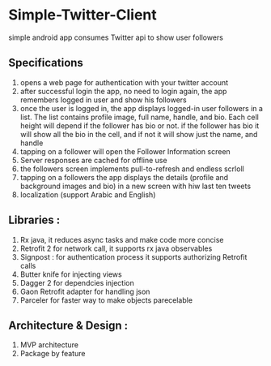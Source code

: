 # Simple-Twitter-Client
simple android app consumes Twitter api to show user followers

## Specifications
1. opens a web page for authentication with your twitter account
2. after successful login the app, no need to login again, the app remembers logged in user and show his followers 
3. once the user is logged in, the app displays logged-in user followers in a list. The list contains profile image, full name,
handle, and bio. Each cell height will depend if the follower has bio or not. if the
follower has bio it will show all the bio in the cell, and if not it will show just the
name, and handle 
4. tapping on a follower will open the Follower Information screen
5. Server responses are cached for offline use
6. the followers screen implements pull-to-refresh and endless scrloll
7. tapping on a followers the app displays the details (profile and background images and bio) in a new screen
with hiw last ten tweets
8. localization (support Arabic and English) 


## Libraries :
1. Rx java, it reduces async tasks and make code more concise 
2. Retrofit 2 for network call, it supports rx java observables
3. Signpost : for authentication process it supports authorizing Retrofit calls 
4. Butter knife for injecting views 
5. Dagger 2 for dependcies injection 
6. Gaon Retrofit adapter for handling json 
7. Parceler for faster way to make objects parecelable 

## Architecture & Design :
1. MVP architecture 
2. Package by feature
